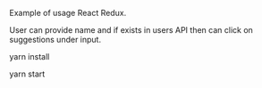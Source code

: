 Example of usage React Redux.

<p>User can provide name and if exists in users API then can click on suggestions under input.</p>

<p> </p>
<p>yarn install </p>
<p>yarn start </p>